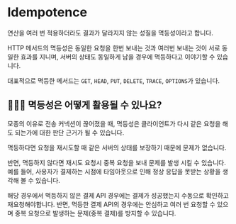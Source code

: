 # Idempotence

연산을 여러 번 적용하더라도 결과가 달라지지 않는 성질을 멱등성이라고 합니다. 

HTTP 메서드의 멱등성은 동일한 요청을 한번 보내는 것과 여러번 보내는 것이 서로 동일한 효과를 지니며, 서버의 상태도 동일하게 남을 경우에 멱등하다고 이야기할 수 있습니다. 

대표적으로 멱등한 메서드는 `GET`, `HEAD`, `PUT`, `DELETE`, `TRACE`, `OPTIONS`가 있습니다.

## 🤷🏻‍♂️ 멱등성은 어떻게 활용될 수 있나요?

모종의 이유로 전송 커넥션이 끊어졌을 때, 멱등성은 클라이언트가 다시 같은 요청을 해도 되는가에 대한 판단 근거가 될 수 있습니다. 

멱등하다면 요청을 재시도할 때 같은 서버의 상태를 보장하기 때문에 문제가 없습니다. 

반면, 멱등하지 않다면 재시도 요청시 중복 요청을 보내 문제를 발생 시킬 수 있습니다. 예를 들어, 사용자가 결제하는 시점에 타임아웃으로 인해 정상 응답을 못받는 상황을 생각해 볼 수 있습니다. 

해당 경우에서 멱등하지 않은 결제 API 경우에는 결제가 성공했는지 수동으로 확인하고 재요청해야합니다. 반면, 멱등한 결제 API의 경우에는 안심하고 여러 번 요청할 수 있으며 중복 요청으로 발생하는 문제(중복 결제)를 방지할 수 있습니다.